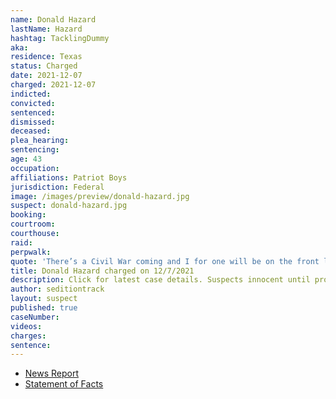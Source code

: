 ```yaml
---
name: Donald Hazard
lastName: Hazard
hashtag: TacklingDummy
aka:
residence: Texas
status: Charged
date: 2021-12-07
charged: 2021-12-07
indicted:
convicted:
sentenced:
dismissed:
deceased:
plea_hearing:
sentencing:
age: 43
occupation:
affiliations: Patriot Boys
jurisdiction: Federal
image: /images/preview/donald-hazard.jpg
suspect: donald-hazard.jpg
booking:
courtroom:
courthouse:
raid:
perpwalk:
quote: 'There’s a Civil War coming and I for one will be on the front lines taking out as many of those sons of bitches as I possibly can.'
title: Donald Hazard charged on 12/7/2021
description: Click for latest case details. Suspects innocent until proven guilty.
author: seditiontrack
layout: suspect
published: true
caseNumber:
videos:
charges:
sentence:
---
```

- [News Report](https://www.dallasnews.com/news/crime/2021/12/14/tarrant-county-men-arrested-after-feds-say-they-fought-with-police-at-capitol-on-jan-6/)
- [Statement of Facts](https://www.justice.gov/usao-dc/press-release/file/1456571/download)
